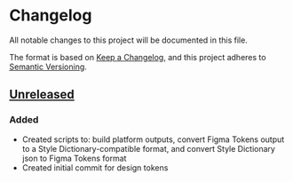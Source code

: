 # Changelog

All notable changes to this project will be documented in this file.

The format is based on [Keep a Changelog](https://keepachangelog.com/en/1.1.0/),
and this project adheres to [Semantic Versioning](https://semver.org/spec/v2.0.0.html).

## [Unreleased](https://github.com/MedicalDirector/hxui-css/compare/v1.5.5...HEAD)

### Added

- Created scripts to: build platform outputs, convert Figma Tokens output to a Style Dictionary-compatible format, and convert Style Dictionary json to Figma Tokens format
- Created initial commit for design tokens
